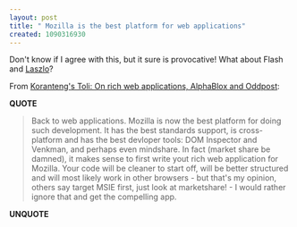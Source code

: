 ```yaml
---
layout: post
title: " Mozilla is the best platform for web applications"
created: 1090316930
---
```

Don't know if I agree with this, but it sure is provocative! What about Flash and <a href="http://www.laszlosystems.com/">Laszlo</a>?

From <a href="http://koranteng.blogspot.com/2004/07/on-rich-web-applications-alphablox-and.html">Koranteng's Toli: On rich web applications, AlphaBlox and Oddpost</a>:
<p><strong>QUOTE</strong></p><blockquote>Back to web applications. Mozilla is now the best platform for doing such development. It has the best standards support, is cross-platform and has the best devloper tools: DOM Inspector and Venkman, and perhaps even mindshare. In fact (market share be damned), it makes sense to first write yout rich web application for Mozilla. Your code will be cleaner to start off, will be better structured and will most likely work in other browsers - but that's my opinion, others say target MSIE first, just look at marketshare! - I would rather ignore that and get the compelling app.</blockquote><p><strong>UNQUOTE</strong></p>

